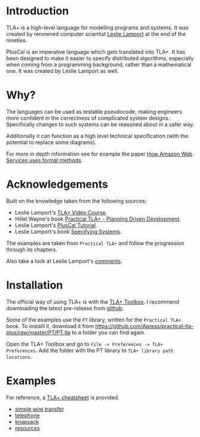 # Introduction

TLA+ is a high-level language for modelling programs and systems. It was created
by renowned computer scientist [Leslie Lamport](https://lamport.org/) at the end
of the nineties.

PlusCal is an imperative language which gets translated into TLA+. It has been
designed to make it easier to specify distributed algorithms, especially when
coming from a programming background, rather than a mathematical one. It was
created by Leslie Lamport as well.

# Why?

The languages can be used as testable pseudocode, making engineers more
confident in the correctness of complicated system designs. Specifically changes
to such systems can be reasoned about in a safer way.

Additionally it can function as a high level technical specification (with the
potential to replace some diagrams).

For more in depth information see for example the paper
[How Amazon Web Services uses formal methods](https://www.amazon.science/publications/how-amazon-web-services-uses-formal-methods).

# Acknowledgements

Built on the knowledge taken from the following sources:

- Leslie Lamport's
  [TLA+ Video Course](https://lamport.azurewebsites.net/video/videos.html).
- Hillel Wayne's book
  [Practical TLA+ - Planning Driven Development](https://link.springer.com/book/10.1007/978-1-4842-3829-5).
- Leslie Lamport's
  [PlusCal Tutorial](https://lamport.azurewebsites.net/tla/tutorial/home.html).
- Leslie Lamport's book
  [Specifying Systems](https://lamport.azurewebsites.net/tla/book-21-07-04.pdf).

The examples are taken from `Practical TLA+` and follow the progression through
its chapters.

Also take a look at Leslie Lamport's
[comments](https://lamport.azurewebsites.net/tla/practical-tla.html).

# Installation

The official way of using TLA+ is with the
[TLA+ Toolbox](https://lamport.azurewebsites.net/tla/toolbox.html). I recommend
downloading the latest pre-release from
[github](https://github.com/tlaplus/tlaplus/releases).

Some of the examples use the `PT` library, written for the `Practical TLA+`
book. To installl it, download it from
https://github.com/Apress/practical-tla-plus/raw/master/PT/PT.tla to a folder
you can find again.

Open the TLA+ Toolbox and go to `File -> Preferences -> TLA+ Preferences`. Add
the folder with the PT library to `TLA+ library path locations`.

# Examples

For reference, a [TLA+ cheatsheet](./tla+-cheatsheet.md) is provided.

- [simple wire transfer](./examples/00_simple_wire_transfer/)
- [telephone](./examples/01_telephone/)
- [knapsack](./examples/02_knapsack/)
- [resources](./examples/03_resources/)
